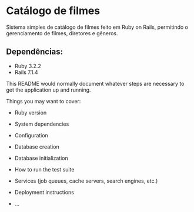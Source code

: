 # Catálogo de filmes

Sistema simples de catálogo de filmes feito em Ruby on Rails, permitindo o gerenciamento de filmes, diretores e gêneros.

## Dependências:
- Ruby 3.2.2
- Rails 7.1.4

This README would normally document whatever steps are necessary to get the
application up and running.

Things you may want to cover:

* Ruby version

* System dependencies

* Configuration

* Database creation

* Database initialization

* How to run the test suite

* Services (job queues, cache servers, search engines, etc.)

* Deployment instructions

* ...
